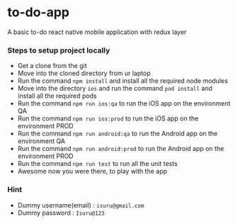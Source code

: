 # to-do-app
A basic to-do react native mobile application with redux layer

### Steps to setup project locally

* Get a clone from the git
* Move into the cloned directory from ur laptop
* Run the command `npm install` and install all the required node modules
* Move into the directory `ios` and run the command `pod install` and install all the required pods
* Run the command `npm run ios:qa` to run the iOS app on the environment QA
* Run the command `npm run ios:prod` to run the iOS app on the environment PROD
* Run the command `npm run android:qa` to run the Android app on the environment QA
* Run the command `npm run android:prod` to run the Android app on the environment PROD
* Run the command `npm run test` to run all the unit tests
* Awesome now you were there, to play with the app

### Hint

* Dummy username(email) : `isuru@gmail.com`
* Dummy password : `Isuru@123`

